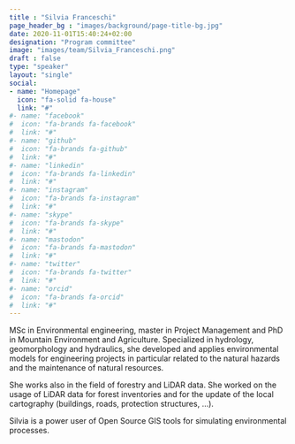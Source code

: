```yaml
---
title : "Silvia Franceschi"
page_header_bg : "images/background/page-title-bg.jpg"
date: 2020-11-01T15:40:24+02:00
designation: "Program committee"
image: "images/team/Silvia_Franceschi.png"
draft : false
type: "speaker"
layout: "single"
social:
- name: "Homepage"
  icon: "fa-solid fa-house"
  link: "#"
#- name: "facebook"
#  icon: "fa-brands fa-facebook"
#  link: "#"
#- name: "github"
#  icon: "fa-brands fa-github"
#  link: "#"
#- name: "linkedin"
#  icon: "fa-brands fa-linkedin"
#  link: "#"
#- name: "instagram"
#  icon: "fa-brands fa-instagram"
#  link: "#"
#- name: "skype"
#  icon: "fa-brands fa-skype"
#  link: "#"
#- name: "mastodon"
#  icon: "fa-brands fa-mastodon"
#  link: "#"
#- name: "twitter"
#  icon: "fa-brands fa-twitter"
#  link: "#"
#- name: "orcid"
#  icon: "fa-brands fa-orcid"
#  link: "#"
---
```


MSc in Environmental engineering, master in Project Management and PhD in
Mountain Environment and Agriculture. Specialized in hydrology, geomorphology
and hydraulics, she developed and applies environmental models for engineering
projects in particular related to the natural hazards and the
maintenance of natural resources.

She works also in the field of forestry and LiDAR data. She worked on the usage
of LiDAR data for forest inventories and for the update of the local
cartography (buildings, roads, protection structures, ...).

Silvia is a power user of Open Source GIS tools for simulating
environmental processes.
